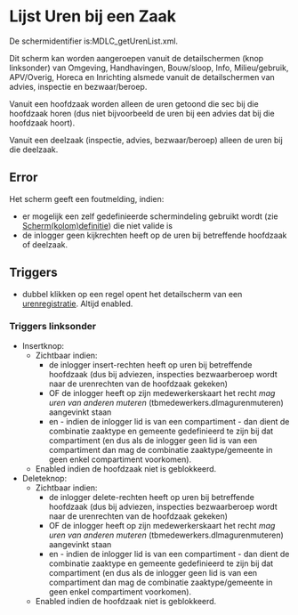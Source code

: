 # Lijst Uren bij een Zaak

De schermidentifier is:MDLC_getUrenList.xml.

Dit scherm kan worden aangeroepen vanuit de detailschermen (knop linksonder) van Omgeving, Handhavingen, Bouw/sloop, Info, Milieu/gebruik, APV/Overig, Horeca en Inrichting alsmede vanuit de detailschermen van advies, inspectie en bezwaar/beroep.

Vanuit een hoofdzaak worden alleen de uren getoond die sec bij die hoofdzaak horen (dus niet bijvoorbeeld de uren bij een advies dat bij die hoofdzaak hoort).

Vanuit een deelzaak (inspectie, advies, bezwaar/beroep) alleen de uren bij die deelzaak.

## Error

Het scherm geeft een foutmelding, indien:

- er mogelijk een zelf gedefinieerde schermindeling gebruikt wordt (zie [Scherm(kolom)definitie](/instellen_inrichten/schermdefinitie/README.md)) die niet valide is
- de inlogger geen kijkrechten heeft op de uren bij betreffende hoofdzaak of deelzaak.

## Triggers

- dubbel klikken op een regel opent het detailscherm van een [urenregistratie](/probleemoplossing/module_overstijgende_schermen/urenregistratie/detailscherm_urenregistratie.md). Altijd enabled.

### Triggers linksonder

- Insertknop:
  - Zichtbaar indien:
    - de inlogger insert-rechten heeft op uren bij betreffende hoofdzaak (dus bij adviezen, inspecties bezwaarberoep wordt naar de urenrechten van de hoofdzaak gekeken)
    - OF de inlogger heeft op zijn medewerkerskaart het recht _mag uren van anderen muteren_ (tbmedewerkers.dlmagurenmuteren) aangevinkt staan
    - en - indien de inlogger lid is van een compartiment - dan dient de combinatie zaaktype en gemeente gedefinieerd te zijn bij dat compartiment (en dus als de inlogger geen lid is van een compartiment dan mag de combinatie zaaktype/gemeente in geen enkel compartiment voorkomen).
  - Enabled indien de hoofdzaak niet is geblokkeerd.
- Deleteknop:
  - Zichtbaar indien:
    - de inlogger delete-rechten heeft op uren bij betreffende hoofdzaak (dus bij adviezen, inspecties bezwaarberoep wordt naar de urenrechten van de hoofdzaak gekeken)
    - OF de inlogger heeft op zijn medewerkerskaart het recht _mag uren van anderen muteren_ (tbmedewerkers.dlmagurenmuteren) aangevinkt staan
    - en - indien de inlogger lid is van een compartiment - dan dient de combinatie zaaktype en gemeente gedefinieerd te zijn bij dat compartiment (en dus als de inlogger geen lid is van een compartiment dan mag de combinatie zaaktype/gemeente in geen enkel compartiment voorkomen).
  - Enabled indien de hoofdzaak niet is geblokkeerd.
